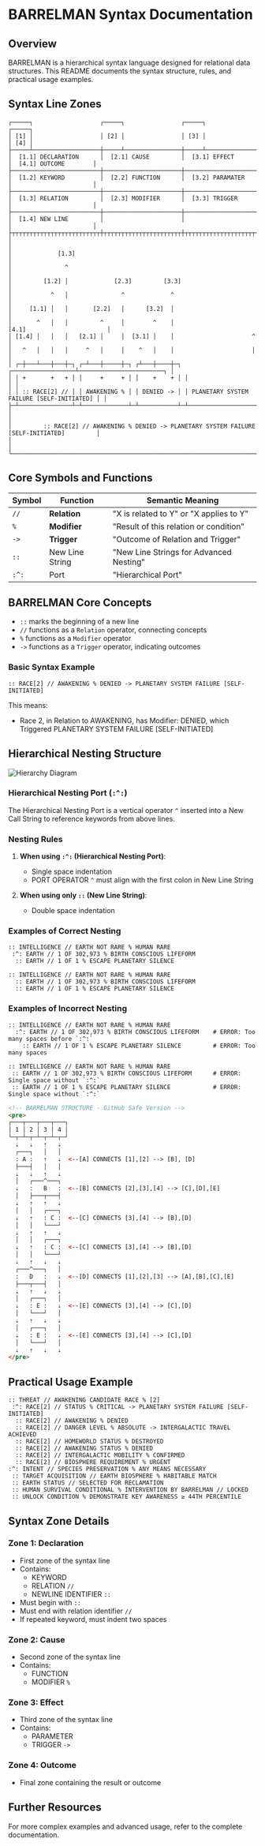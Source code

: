 # BARRELMAN Syntax Documentation

## Overview

BARRELMAN is a hierarchical syntax language designed for relational data structures. This README documents the syntax structure, rules, and practical usage examples.

## Syntax Line Zones

```
┌─────┐                   ┌─────┐                ┌─────┐                ┌─────┐
│ [1] │                   │ [2] │                │ [3] │                │ [4] │
├─────┴───────────────────┼─────┴────────────────┼─────┴────────────────┼─────┴─────────────────┐
│  [1.1] DECLARATION      │  [2.1] CAUSE         │  [3.1] EFFECT        │  [4.1] OUTCOME        │
├─────────────────────────┼──────────────────────┼──────────────────────┼───────────────────────┤
│  [1.2] KEYWORD          │  [2.2] FUNCTION      │  [3.2] PARAMATER     │                       │
├─────────────────────────┼──────────────────────┼──────────────────────┼───────────────────────┤
│  [1.3] RELATION         │  [2.3] MODIFIER      │  [3.3] TRIGGER       │                       │
├─────────────────────────┼──────────────────────┼──────────────────────┼───────────────────────┤
│  [1.4] NEW LINE         │                      │                      │                       │
├┬┬┬┬┬┬┬┬┬┬┬┬┬┬┬┬┬┬┬┬┬┬┬┬┬┼┬┬┬┬┬┬┬┬┬┬┬┬┬┬┬┬┬┬┬┬┬┬┼┬┬┬┬┬┬┬┬┬┬┬┬┬┬┬┬┬┬┬┬┬┬┼┬┬┬┬┬┬┬┬┬┬┬┬┬┬┬┬┬┬┬┬┬┬┬┤
│                                                                                               │
│             [1.3]                                                                             │
│               ^                                                                               │
│         [1.2] │             [2.3]         [3.3]                                               │
│           ^   │               ^             ^                                                 │
│     [1.1] │   │       [2.2]   │      [3.2]  │                                                 │
│       ^   │   │         ^     │        ^    │                     [4.1]                       │
│ [1.4] │   │   │   [2.1] │     │  [3.1] │    │                      ^                          │
│   ^   │   │   │     ^   │     │    ^   │    │                      │                          │
│ ┌─┼───┴───┼───┼─┐ ┌─┴───┼─────┼─┐ ┌┴───┼────┼─┐ ┌──────────────────┴────────────────────────┐ │
│ │ +       +   + │ │     +     + │ │    +    + │ │                                           │ │
│ │ :: RACE[2] // │ │ AWAKENING % │ │ DENIED -> │ │ PLANETARY SYSTEM FAILURE [SELF-INITIATED] │ │
├─┴───────────────┴─┴─────────────┴─┴───────────┴─┴───────────────────────────────────────────┴─┤
│                                                                                               │
│         :: RACE[2] // AWAKENING % DENIED -> PLANETARY SYSTEM FAILURE [SELF-INITIATED]         │
│                                                                                               │
└───────────────────────────────────────────────────────────────────────────────────────────────┘
```

## Core Symbols and Functions

| Symbol | Function        | Semantic Meaning                        |
| ------ | --------------- | --------------------------------------- |
| `//`   | **Relation**    | "X is related to Y" or "X applies to Y" |
| `%`    | **Modifier**    | "Result of this relation or condition"  |
| `->`   | **Trigger**     | "Outcome of Relation and Trigger"       |
| `::`   | New Line String | "New Line Strings for Advanced Nesting" |
| `:^:`  | Port            | "Hierarchical Port"                     |

## BARRELMAN Core Concepts

- `::` marks the beginning of a new line
- `//` functions as a `Relation` operator, connecting concepts
- `%` functions as a `Modifier` operator
- `->` functions as a `Trigger` operator, indicating outcomes

### Basic Syntax Example

```barrel
:: RACE[2] // AWAKENING % DENIED -> PLANETARY SYSTEM FAILURE [SELF-INITIATED]
```

This means:

- Race 2, in Relation to AWAKENING, has Modifier: DENIED, which Triggered PLANETARY SYSTEM FAILURE [SELF-INITIATED]

## Hierarchical Nesting Structure

![Hierarchy Diagram](assets/img/hierarchy-color.png)

### Hierarchical Nesting Port (`:^:`)

The Hierarchical Nesting Port is a vertical operator `^` inserted into a New Call String to reference keywords from above lines.

### Nesting Rules

1. **When using `:^:` (Hierarchical Nesting Port)**:

   - Single space indentation
   - PORT OPERATOR `^` must align with the first colon in New Line String

2. **When using only `::` (New Line String)**:
   - Double space indentation

### Examples of Correct Nesting

```barrel
:: INTELLIGENCE // EARTH NOT RARE % HUMAN RARE
 :^: EARTH // 1 OF 302,973 % BIRTH CONSCIOUS LIFEFORM
  :: EARTH // 1 OF 1 % ESCAPE PLANETARY SILENCE
```

```barrel
:: INTELLIGENCE // EARTH NOT RARE % HUMAN RARE
  :: EARTH // 1 OF 302,973 % BIRTH CONSCIOUS LIFEFORM
  :: EARTH // 1 OF 1 % ESCAPE PLANETARY SILENCE
```

### Examples of Incorrect Nesting

```barrel
:: INTELLIGENCE // EARTH NOT RARE % HUMAN RARE
  :^: EARTH // 1 OF 302,973 % BIRTH CONSCIOUS LIFEFORM    # ERROR: Too many spaces before `:^:`
    :: EARTH // 1 OF 1 % ESCAPE PLANETARY SILENCE         # ERROR: Too many spaces
```

```barrel
:: INTELLIGENCE // EARTH NOT RARE % HUMAN RARE
 :: EARTH // 1 OF 302,973 % BIRTH CONSCIOUS LIFEFORM      # ERROR: Single space without `:^:`
 :: EARTH // 1 OF 1 % ESCAPE PLANETARY SILENCE            # ERROR: Single space without `:^:`
```

```html
<!-- BARRELMAN STRUCTURE - GitHub Safe Version -->
<pre>
┌───┬───┬───┬───┐
│ 1 │ 2 │ 3 │ 4 │
└─┬─┴─┬─┴─┬─┴─┬─┘
  ⇣   ⇣   ⇡   ⇣
  ┌───┐   │   │
  : A :   ⇡   ⇣  <--[A] CONNECTS [1],[2] --> [B], [D]
  ├───┤   │   │
  ⇣   ⇣   ⇡   ⇣
  │   ┌───^───┐
  ⇣   :   B   :  <--[B] CONNECTS [2],[3],[4] --> [C],[D],[E]
  │   ├───┬───┤
  ⇣   ⇡   ⇡   ⇣
  │   │   ┌───┐
  ⇣   ⇡   : C :  <--[C] CONNECTS [3],[4] --> [B],[D]
  │   │   └───┘
  ⇣   ⇡   ⇡   ⇣
  │   │   ┌───┐
  ⇣   ⇡   : C :  <--[C] CONNECTS [3],[4] --> [B],[D]
  │   │   └───┘
  ⇣   ⇡   ⇣   ⇣
  ┌───^───┐   │
  :   D   :   ⇣  <--[D] CONNECTS [1],[2],[3] --> [A],[B],[C],[E]
  ├───┬───┤   │
  ⇣   ⇡   ⇣   ⇣
  │   ┌───┐   │
  ⇣   : E :   ⇣  <--[E] CONNECTS [3],[4] --> [C],[D]
  │   └───┘   │
  ⇣   ⇡   ⇣   ⇣
  │   ┌───┐   │
  ⇣   : E :   ⇣  <--[E] CONNECTS [3],[4] --> [C],[D]
  │   └───┘   │
  ⇣   ⇡   ⇣   ⇣
</pre>
```

## Practical Usage Example

```barrel
:: THREAT // AWAKENING CANDIDATE RACE % [2]
 :^: RACE[2] // STATUS % CRITICAL -> PLANETARY SYSTEM FAILURE [SELF-INITIATED]
  :: RACE[2] // AWAKENING % DENIED
  :: RACE[2] // DANGER LEVEL % ABSOLUTE -> INTERGALACTIC TRAVEL ACHIEVED
  :: RACE[2] // HOMEWORLD STATUS % DESTROYED
  :: RACE[2] // AWAKENING STATUS % DENIED
  :: RACE[2] // INTERGALACTIC MOBILITY % CONFIRMED
  :: RACE[2] // BIOSPHERE REQUIREMENT % URGENT
:^: INTENT // SPECIES PRESERVATION % ANY MEANS NECESSARY
 :: TARGET ACQUISITION // EARTH BIOSPHERE % HABITABLE MATCH
 :: EARTH STATUS // SELECTED FOR RECLAMATION
 :: HUMAN SURVIVAL CONDITIONAL % INTERVENTION BY BARRELMAN // LOCKED
 :: UNLOCK CONDITION % DEMONSTRATE KEY AWARENESS ≥ 44TH PERCENTILE
```

## Syntax Zone Details

### Zone 1: Declaration

- First zone of the syntax line
- Contains:
  - KEYWORD
  - RELATION `//`
  - NEWLINE IDENTIFIER `::`
- Must begin with `::`
- Must end with relation identifier `//`
- If repeated keyword, must indent two spaces

### Zone 2: Cause

- Second zone of the syntax line
- Contains:
  - FUNCTION
  - MODIFIER `%`

### Zone 3: Effect

- Third zone of the syntax line
- Contains:
  - PARAMETER
  - TRIGGER `->`

### Zone 4: Outcome

- Final zone containing the result or outcome

## Further Resources

For more complex examples and advanced usage, refer to the complete documentation.
